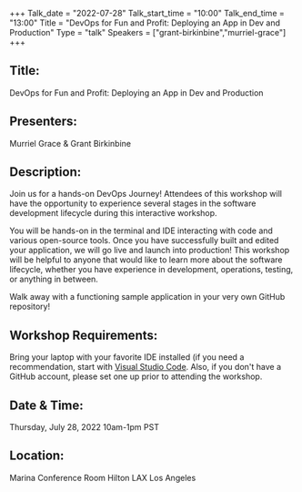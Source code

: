 +++
Talk_date = "2022-07-28"
Talk_start_time = "10:00"
Talk_end_time = "13:00"
Title = "DevOps for Fun and Profit: Deploying an App in Dev and Production"
Type = "talk"
Speakers = ["grant-birkinbine","murriel-grace"]
+++

## Title:
DevOps for Fun and Profit: Deploying an App in Dev and Production

## Presenters:
Murriel Grace & Grant Birkinbine

## Description:
Join us for a hands-on DevOps Journey! Attendees of this workshop will have the opportunity to experience several stages in the software development lifecycle during this interactive workshop. 

You will be hands-on in the terminal and IDE interacting with code and various open-source tools. Once you have successfully built and edited your application, we will go live and launch into production! This workshop will be helpful to anyone that would like to learn more about the software lifecycle, whether you have experience in development, operations, testing, or anything in between.

Walk away with a functioning sample application in your very own GitHub repository!

## Workshop Requirements:
Bring your laptop with your favorite IDE installed (if you need a recommendation, start with [Visual Studio Code](https://code.visualstudio.com/).
Also, if you don't have a GitHub account, please set one up prior to attending the workshop.

## Date & Time:
Thursday, July 28, 2022
10am-1pm PST

## Location:
Marina Conference Room
Hilton LAX Los Angeles